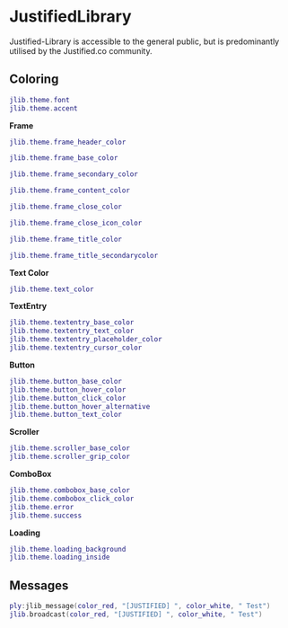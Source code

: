# JustifiedLibrary

Justified-Library is accessible to the general public, but is predominantly utilised by the Justified.co community.

## Coloring
```lua
jlib.theme.font
jlib.theme.accent
```

**Frame**

```lua
jlib.theme.frame_header_color

jlib.theme.frame_base_color

jlib.theme.frame_secondary_color

jlib.theme.frame_content_color

jlib.theme.frame_close_color

jlib.theme.frame_close_icon_color

jlib.theme.frame_title_color

jlib.theme.frame_title_secondarycolor
```

**Text Color**

```lua
jlib.theme.text_color
```

**TextEntry**

```lua
jlib.theme.textentry_base_color
jlib.theme.textentry_text_color
jlib.theme.textentry_placeholder_color
jlib.theme.textentry_cursor_color
```

**Button**

```lua
jlib.theme.button_base_color
jlib.theme.button_hover_color
jlib.theme.button_click_color
jlib.theme.button_hover_alternative
jlib.theme.button_text_color
```

**Scroller**

```lua
jlib.theme.scroller_base_color
jlib.theme.scroller_grip_color
```

**ComboBox**

```lua
jlib.theme.combobox_base_color
jlib.theme.combobox_click_color
jlib.theme.error
jlib.theme.success
```

**Loading**

```lua
jlib.theme.loading_background
jlib.theme.loading_inside
```

## Messages
```lua
ply:jlib_message(color_red, "[JUSTIFIED] ", color_white, " Test")
jlib.broadcast(color_red, "[JUSTIFIED] ", color_white, " Test")
```

